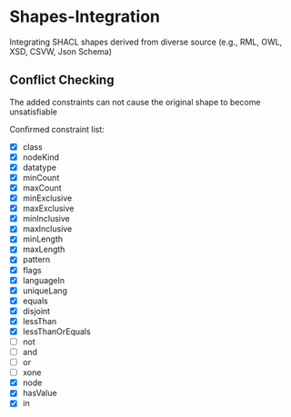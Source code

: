 # Shapes-Integration
Integrating SHACL shapes derived from diverse source (e.g., RML, OWL, XSD, CSVW, Json Schema)

## Conflict Checking 
The added constraints can not cause the original shape to become unsatisfiable

Confirmed constraint list: 

- [X] class
- [X] nodeKind
- [X] datatype
- [X] minCount 
- [X] maxCount
- [X] minExclusive
- [X] maxExclusive
- [X] minInclusive
- [X] maxInclusive
- [X] minLength
- [X] maxLength
- [X] pattern
- [X] flags
- [X] languageIn
- [X] uniqueLang
- [X] equals
- [X] disjoint
- [X] lessThan
- [X] lessThanOrEquals 
- [ ] not
- [ ] and 
- [ ] or
- [ ] xone
- [X] node 
- [X] hasValue
- [X] in